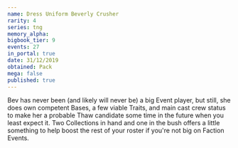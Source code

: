 ```yaml
---
name: Dress Uniform Beverly Crusher
rarity: 4
series: tng
memory_alpha:
bigbook_tier: 9
events: 27
in_portal: true
date: 31/12/2019
obtained: Pack
mega: false
published: true
---
```


Bev has never been (and likely will never be) a big Event player, but still, she does own competent Bases, a few viable Traits, and main cast crew status to make her a probable Thaw candidate some time in the future when you least expect it. Two Collections in hand and one in the bush offers a little something to help boost the rest of your roster if you're not big on Faction Events.
